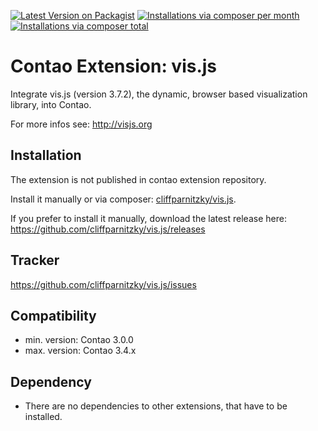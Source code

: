 [![Latest Version on Packagist](http://img.shields.io/packagist/v/cliffparnitzky/vis.js.svg?style=flat)](https://packagist.org/packages/cliffparnitzky/vis.js)
[![Installations via composer per month](http://img.shields.io/packagist/dm/cliffparnitzky/vis.js.svg?style=flat)](https://packagist.org/packages/cliffparnitzky/vis.js)
[![Installations via composer total](http://img.shields.io/packagist/dt/cliffparnitzky/vis.js.svg?style=flat)](https://packagist.org/packages/cliffparnitzky/vis.js)

Contao Extension: vis.js
========================

Integrate vis.js (version 3.7.2), the dynamic, browser based visualization library, into Contao.

For more infos see: http://visjs.org


Installation
------------

The extension is not published in contao extension repository.

Install it manually or via composer: [cliffparnitzky/vis.js](https://packagist.org/packages/cliffparnitzky/vis.js).

If you prefer to install it manually, download the latest release here: https://github.com/cliffparnitzky/vis.js/releases


Tracker
-------

https://github.com/cliffparnitzky/vis.js/issues


Compatibility
-------------

- min. version: Contao 3.0.0
- max. version: Contao 3.4.x


Dependency
----------

- There are no dependencies to other extensions, that have to be installed.